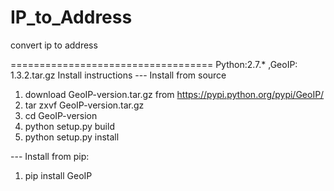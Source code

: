 # IP_to_Address
convert ip to address

===================================
Python:2.7.* ,GeoIP: 1.3.2.tar.gz
Install instructions
--- Install from source
1. download GeoIP-version.tar.gz from https://pypi.python.org/pypi/GeoIP/
2. tar zxvf GeoIP-version.tar.gz
3. cd GeoIP-version
4. python setup.py build
5. python setup.py install

--- Install from pip:
1. pip install GeoIP
